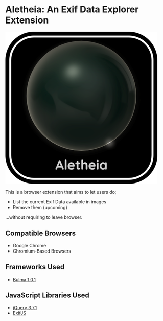 # Aletheia: An Exif Data Explorer Extension

![Logo](images/logo.png)

This is a browser extension that aims to let users do;

- List the current Exif Data available in images
- Remove them (upcoming)

...without requiring to leave browser.

## Compatible Browsers

- Google Chrome
- Chromium-Based Browsers

## Frameworks Used

- [Bulma 1.0.1](https://bulma.io/)

## JavaScript Libraries Used

- [jQuery 3.7.1](https://jquery.com/)
- [ExifJS](https://github.com/exif-js/exif-js)
